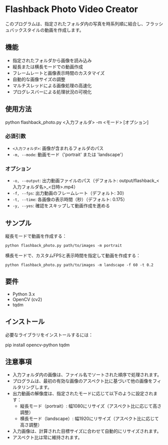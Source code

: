 # Flashback Photo Video Creator

このプログラムは、指定されたフォルダ内の写真を時系列順に結合し、フラッシュバックスタイルの動画を作成します。

## 機能

- 指定されたフォルダから画像を読み込み
- 縦長または横長モードでの動画作成
- フレームレートと画像表示時間のカスタマイズ
- 自動的な画像サイズの調整
- マルチスレッドによる画像処理の高速化
- プログレスバーによる処理状況の可視化

## 使用方法

python flashback_photo.py <入力フォルダ> -m <モード> [オプション]

### 必須引数

- `<入力フォルダ>`: 画像が含まれるフォルダのパス
- `-m, --mode`: 動画モード（'portrait' または 'landscape'）

### オプション

- `-o, --output`: 出力動画ファイルのパス（デフォルト: output/flashback_<入力フォルダ名>_<日時>.mp4）
- `-f, --fps`: 出力動画のフレームレート（デフォルト: 30）
- `-t, --time`: 各画像の表示時間（秒）（デフォルト: 0.175）
- `-y, --yes`: 確認をスキップして動画作成を進める

## サンプル

縦長モードで動画を作成する：
```shell
python flashback_photo.py path/to/images -m portrait
```

横長モードで、カスタムFPSと表示時間を指定して動画を作成する：
```shell
python flashback_photo.py path/to/images -m landscape -f 60 -t 0.2
```

## 要件

- Python 3.x
- OpenCV (cv2)
- tqdm

## インストール

必要なライブラリをインストールするには：

pip install opencv-python tqdm

## 注意事項

- 入力フォルダ内の画像は、ファイル名でソートされた順序で処理されます。
- プログラムは、最初の有効な画像のアスペクト比に基づいて他の画像をフィルタリングします。
- 出力動画の解像度は、指定されたモードに応じて以下のように設定されます：
  - 縦長モード（portrait）: 幅1080にリサイズ（アスペクト比に応じて高さ調整）
  - 横長モード（landscape）: 幅1920にリサイズ（アスペクト比に応じて高さ調整）
- 入力画像は、計算された目標サイズに合わせて自動的にリサイズされます。
- アスペクト比は常に維持されます。